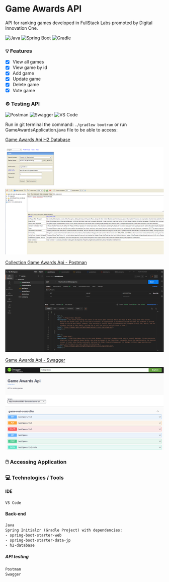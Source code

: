 # Game Awards API
API for ranking games developed in FullStack Labs promoted by Digital Innovation One.

![Java](https://img.shields.io/badge/java-%23ED8B00.svg?style=for-the-badge&logo=java&logoColor=white)
![Spring Boot](https://img.shields.io/badge/Spring_Boot-F2F4F9?style=for-the-badge&logo=spring-boot)
![Gradle](https://img.shields.io/badge/Gradle-02303A.svg?style=for-the-badge&logo=Gradle&logoColor=white)

### 💡 Features

- [x] View all games
- [x] View game by id
- [x] Add game
- [x] Update game
- [x] Delete game
- [x] Vote game

### ⚙️ Testing API
![Postman](https://img.shields.io/badge/Postman-FF6C37?style=for-the-badge&logo=postman&logoColor=white)
![Swagger](https://img.shields.io/badge/Swagger-85EA2D?style=for-the-badge&logo=Swagger&logoColor=white)
![VS Code](https://img.shields.io/badge/VSCode-0078D4?style=for-the-badge&logo=visual%20studio%20code&logoColor=white)

Run in git terminal the command: ```./gradlew bootrun``` or run GameAwardsApplication.java file to be able to access:

[Game Awards Api H2 Database](http://localhost:8080/h2-console/login.jsp)

![H2 Login](src/main/img/h2_database.PNG)
![H2 Database](src/main/img/h2.PNG)

[Collection Game Awards Api - Postman](https://drive.google.com/drive/folders/1Gxw5KMX98Et5TGYyZYqiu4p9urWruOpi)

![Postman](src/main/img/postman.PNG)

[Game Awards Api - Swagger](http://localhost:8080/swagger-ui/index.html)

![Game Awards Api Swagger UI](src/main/img/swagger.PNG)

### 🖱️ Accessing Application


### 💻 Technologies / Tools

#### IDE
```
VS Code
```

#### Back-end
```
Java
Spring Initialzr (Gradle Project) with dependencies:
- spring-boot-starter-web
- spring-boot-starter-data-jp
- h2-database
```

##### API testing
```
Postman
Swagger
```
